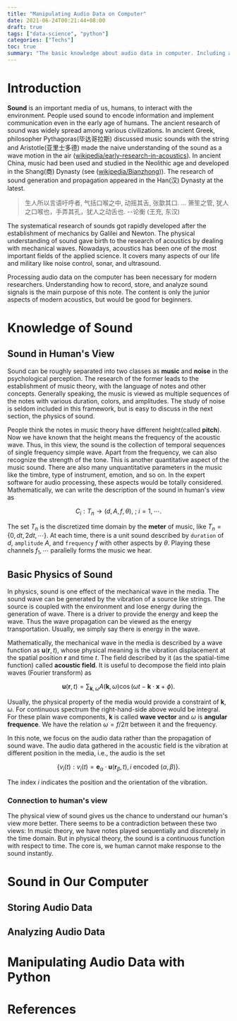 ```yaml
---
title: "Manipulating Audio Data on Computer"
date: 2021-06-24T00:21:44+08:00
draft: true
tags: ["data-science", "python"]
categories: ["Techs"]
toc: true
summary: "The basic knowledge about audio data in computer. Including audio data representation, main audio file format, and simple audio processing. We will use python to illustrate these technologies. The hardware aspects will not be covered in this essay."
---
```


# Introduction

**Sound** is an important media of us, humans, to interact with the environment. People used sound to encode information and implement communication even in the early age of humans. The ancient research of sound was widely spread among various civilizations. In ancient Greek, philosopher Pythagoras(毕达哥拉斯) discussed music sounds with the string and Aristotle(亚里士多德) made the naive understanding of the sound as a wave motion in the air ([wikipedia/early-research-in-acoustics][1]). In ancient China, music had been used and studied in the Neolithic age and developed in the Shang(商) Dynasty (see ([wikipedia/Bianzhong][2])). The research of sound generation and propagation appeared in the Han(汉) Dynasty at the latest.

> 生人所以言语吁呼者, 气括口喉之中, 动摇其舌, 张歙其口. ... 箫笙之管, 犹人之口喉也，手弄其孔，犹人之动舌也. --论衡 (王充, 东汉)

The systematical research of sounds got rapidly developed after the establishment of mechanics by Galilei and Newton. The physical understanding of sound gave birth to the research of acoustics by dealing with mechanical waves. Nowadays, acoustics has been one of the most important fields of the applied science. It covers many aspects of our life and military like noise control, sonar, and ultrasound.

Processing audio data on the computer has been necessary for modern researchers. Understanding how to record, store, and analyze sound signals is the main purpose of this note. The content is only the junior aspects of modern acoustics, but would be good for beginners. 

# Knowledge of Sound

## Sound in Human's View

Sound can be roughly separated into two classes as **music** and **noise** in the psychological perception. The research of the former leads to the establishment of music theory, with the language of notes and other concepts. Generally speaking, the music is viewed as multiple sequences of the notes with various duration, colors, and amplitudes. The study of noise is seldom included in this framework, but is easy to discuss in the next section, the physics of sound. 

People think the notes in music theory have different height(called **pitch**). Now we have known that the height means the frequency of the acoustic wave. Thus, in this view, the sound is the collection of temporal sequences of single frequency simple wave. Apart from the frequency, we can also recognize the strength of the tone. This is another quantitative aspect of the music sound. There are also many unquantitative parameters in the music like the timbre, type of instrument, emotion, and so on. In the expert software for audio processing, these aspects would be totally considered. Mathematically, we can write the description of the sound in human's view as

$$
C_i : T_n \rightarrow (d, A, f, \theta), \ ; \ i=1,\cdots.
$$

The set $T_n$ is the discretized time domain by the **meter** of music, like $T_n = \{0, dt, 2 dt ,\cdots\}$. At each time, there is a unit sound described by `duration` of $d$, `amplitude` $A$, and `frequency` $f$ with other aspects by $\theta$. Playing these channels $f_1,\cdots$ parallelly forms the music we hear.

## Basic Physics of Sound

In physics, sound is one effect of the mechanical wave in the media. The sound wave can be generated by the vibration of a source like strings. The source is coupled with the environment and lose energy during the generation of wave. There is a driver to provide the energy and keep the wave. Thus the wave propagation can be viewed as the energy transportation. Usually, we simply say there is energy in the wave.

Mathematically, the mechanical wave in the media is described by a wave function as $\bm{u}(\bm{r}, t)$, whose physical meaning is the vibration displacement at the spatial position $\bm{r}$ and time $t$. The field described by it (as the spatial-time function) called **acoustic field**. It is useful to decompose the field into plain waves (Fourier transform) as

$$
\bm{u}(\bm{r}, t) = \sum_{\bm{k}, \omega} A(\bm{k}, \omega) \cos \Big(\omega t - \bm{k} \cdot \bm{x} + \phi\Big).
$$

Usually, the physical property of the media would provide a constraint of $\bm{k}, \omega$. For continuous spectrum the right-hand-side above would be integral. For these plain wave components, $\bm{k}$ is called **wave vector** and $\omega$ is **angular frequence**. We have the relation $\omega = f/2\pi$ between it and the frequency.

In this note, we focus on the audio data rather than the propagation of sound wave. The audio data gathered in the acoustic field is the vibration at different position in the media, i.e., the audio is the set

$$
\{v_i(t): v_i(t) = \bm{e}_\alpha\cdot \bm{u}(\bm{r}_\beta, t), i \textrm{ encoded } (\alpha,\beta)\}.
$$

The index $i$ indicates the position and the orientation of the vibration.

### Connection to human's view

The physical view of sound gives us the chance to understand our human's view more better. There seems to be a contradiction between these two views: In music theory, we have notes played sequentially and discretely in the time domain. But in physical theory, the sound is a continuous function with respect to time. The core is, we human cannot make response to the sound instantly. 

<!--核心概念: 纯音, 单音, 复音-->

# Sound in Our Computer

## Storing Audio Data

## Analyzing Audio Data

# Manipulating Audio Data with Python

# References

[1]: https://en.wikipedia.org/wiki/Acoustics#Early_research_in_acoustics
[2]: https://en.wikipedia.org/wiki/Bianzhong